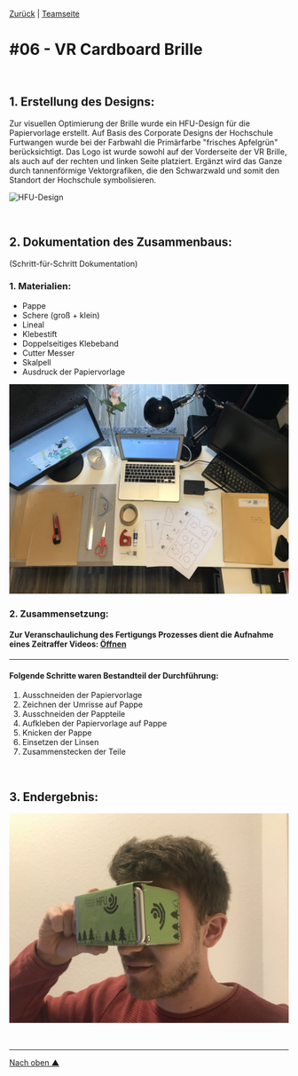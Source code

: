 [Zurück](https://github.com/milena-sagert/IFD-WiSe20-21) | [Teamseite](https://webuser.hs-furtwangen.de/~rag/lehre/WiSe20-21/IFD/Kursinhalt/Team/)
# #06 - VR Cardboard Brille

&nbsp;

## 1. Erstellung des Designs:

Zur visuellen Optimierung der Brille wurde ein HFU-Design für die Papiervorlage erstellt. Auf Basis des Corporate Designs der Hochschule Furtwangen wurde bei der Farbwahl die Primärfarbe "frisches Apfelgrün" berücksichtigt. Das Logo ist wurde sowohl auf der Vorderseite der VR Brille, als auch auf der rechten und linken Seite platziert. 
Ergänzt wird das Ganze durch tannenförmige Vektorgrafiken, die den Schwarzwald und somit den Standort der Hochschule symbolisieren.

![HFU-Design](img/IFD_VR_Cardboard_Brille_Seiten_.png "HFU-Design")

&nbsp;


## 2. Dokumentation des Zusammenbaus:
(Schritt-für-Schritt Dokumentation)


### 1. Materialien:

- Pappe
- Schere (groß + klein)
- Lineal 
- Klebestift
- Doppelseitiges Klebeband
- Cutter Messer
- Skalpell
- Ausdruck der Papiervorlage

![Materialien](img/IFD_VR_Cardboard_Brille_Materialien.jpg "Materialien")


### 2. Zusammensetzung:

#### Zur Veranschaulichung des Fertigungs Prozesses dient die Aufnahme eines Zeitraffer Videos: [Öffnen](https://youtu.be/9VIoaTH1ais) 
---
#### Folgende Schritte waren Bestandteil der Durchführung:
1. Ausschneiden der Papiervorlage
2. Zeichnen der Umrisse auf Pappe
3. Ausschneiden der Pappteile
4. Aufkleben der Papiervorlage auf Pappe
5. Knicken der Pappe
6. Einsetzen der Linsen
7. Zusammenstecken der Teile

&nbsp;

## 3. Endergebnis:

![Endergebnis](img/IFD_VR_Cardboard_Brille_Endergebnis.JPG "Endergebnis")


&nbsp;

---
[Nach oben &#x25B2;](#top)
